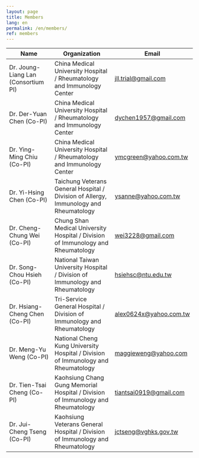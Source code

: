 ```yaml
---
layout: page
title: Members
lang: en
permalink: /en/members/
ref: members
---
```


Name | Organization | Email
--- | --- | ---
Dr. Joung-Liang Lan (Consortium PI) | China Medical University Hospital / Rheumatology and Immunology Center | jll.trial@gmail.com
Dr. Der-Yuan Chen (Co-PI) | China Medical University Hospital / Rheumatology and Immunology Center | dychen1957@gmail.com
Dr. Ying-Ming Chiu (Co-PI) | China Medical University Hospital / Rheumatology and Immunology Center | ymcgreen@yahoo.com.tw
Dr. Yi-Hsing Chen (Co-PI) | Taichung Veterans General Hospital / Division of Allergy, Immunology and Rheumatology  | ysanne@yahoo.com.tw
Dr. Cheng-Chung Wei (Co-PI) | Chung Shan Medical University Hospital /  Division of Immunology and Rheumatology | wei3228@gmail.com
Dr. Song-Chou Hsieh (Co-PI) | National Taiwan University Hospital / Division of Immunology and Rheumatology | hsiehsc@ntu.edu.tw
Dr. Hsiang-Cheng Chen (Co-PI) | Tri-Service General Hospital /  Division of Immunology and Rheumatology | alex0624x@yahoo.com.tw
Dr. Meng-Yu Weng (Co-PI) | National Cheng Kung University Hospital /  Division of Immunology and Rheumatology | maggieweng@yahoo.com
Dr. Tien-Tsai Cheng (Co-PI) | Kaohsiung Chang Gung Memorial Hospital /  Division of Immunology and Rheumatology | tiantsai0919@gmail.com
Dr. Jui-Cheng Tseng (Co-PI) | Kaohsiung Veterans General Hospital /  Division of Immunology and Rheumatology | jctseng@vghks.gov.tw
